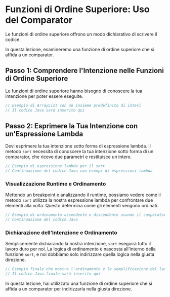 # Funzioni di Ordine Superiore: Uso del Comparator

Le funzioni di ordine superiore offrono un modo dichiarativo di scrivere il codice.

In questa lezione, esamineremo una funzione di ordine superiore che si affida a un comparator.

## Passo 1: Comprendere l'Intenzione nelle Funzioni di Ordine Superiore
Le funzioni di ordine superiore hanno bisogno di conoscere la tua intenzione per poter essere eseguite.

```java
// Esempio di ArrayList con un insieme predefinito di interi
// Il codice Java sarà inserito qui
```

## Passo 2: Esprimere la Tua Intenzione con un'Espressione Lambda
Devi esprimere la tua intenzione sotto forma di espressione lambda. Il metodo `sort` necessita di conoscere la tua intenzione sotto forma di un comparator, che riceve due parametri e restituisce un intero.

```java
// Esempio di espressione lambda per il sort
// Continuazione del codice Java con esempi di espressioni lambda
```

### Visualizzazione Runtime e Ordinamento
Mettendo un breakpoint e analizzando il runtime, possiamo vedere come il metodo `sort` utilizza la nostra espressione lambda per confrontare due elementi alla volta. Questo determina come gli elementi vengono ordinati.

```java
// Esempio di ordinamento ascendente e discendente usando il comparator
// Continuazione del codice Java
```

### Dichiarazione dell'Intenzione e Ordinamento
Semplicemente dichiarando la nostra intenzione, `sort` eseguirà tutto il lavoro duro per noi. La logica di ordinamento è nascosta all'interno della funzione `sort`, e noi dobbiamo solo indirizzare quella logica nella giusta direzione.

```java
// Esempio finale che mostra l'ordinamento e la semplificazione del lambda
// Il codice Java finale sarà inserito qui
```

In questa lezione, hai utilizzato una funzione di ordine superiore che si affida a un comparator per indirizzarla nella giusta direzione.
